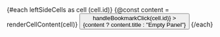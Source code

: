 
  <div class="shrink-0 w-[10%] h-full relative">
    {#each leftSideCells as cell (cell.id)}
      {@const content = renderCellContent(cell)}
      <button
        class={[
          "absolute hover:z-50 hover:bg-amber-400 ",
          "w-full p-2 rounded transition-colors duration-200 text-right",
          cell.id === store.layout.focusedCellId
            ? "bg-amber-600"
            : "bg-zinc-800/0",
        ]}
        style={`top: ${Math.floor((100 * cell.row) / store.layout.rows + cell.col * 3)}%; `}
        onclick={() => handleBookmarkClick(cell.id)}
      >
        <div
          class="flex justify-end items-center space-x-2 pr-3"
          style={`padding-right: ${Math.floor((30 * (store.layout.cols - cell.col - 1)) / store.layout.cols)}px;`}
        >
          <span
            class={[
              "text-sm truncate text-gray-200",
              content ? "opacity-100" : "opacity-40",
            ]}
          >
            {content ? content.title : "Empty Panel"}</span
          >
          <div
            class="w-2 h-2 rounded-full"
            style="background-color: {cell.color};"
          ></div>
        </div>
      </button>
    {/each}
  </div>

